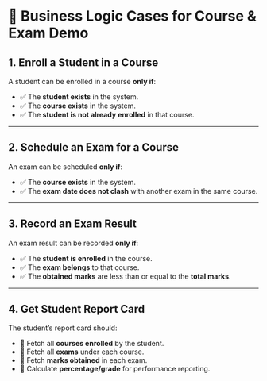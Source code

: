 # 📘 Business Logic Cases for Course & Exam Demo

## 1. Enroll a Student in a Course
A student can be enrolled in a course **only if**:
- ✅ The **student exists** in the system.
- ✅ The **course exists** in the system.
- ✅ The **student is not already enrolled** in that course.

---

## 2. Schedule an Exam for a Course
An exam can be scheduled **only if**:
- ✅ The **course exists** in the system.
- ✅ The **exam date does not clash** with another exam in the same course.

---

## 3. Record an Exam Result
An exam result can be recorded **only if**:
- ✅ The **student is enrolled** in the course.
- ✅ The **exam belongs** to that course.
- ✅ The **obtained marks** are less than or equal to the **total marks**.

---

## 4. Get Student Report Card
The student’s report card should:
- 📌 Fetch all **courses enrolled** by the student.
- 📌 Fetch all **exams** under each course.
- 📌 Fetch **marks obtained** in each exam.
- 📌 Calculate **percentage/grade** for performance reporting.  
